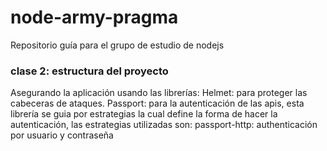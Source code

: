 # node-army-pragma
Repositorio guía para el grupo de estudio de nodejs

### clase 2: estructura del proyecto
Asegurando la aplicación usando las librerías:
Helmet: para proteger las cabeceras de ataques.
Passport: para la autenticación de las apis, esta librería se guia por estrategias la cual define la forma de hacer la autenticación, las estrategias utilizadas son:
    passport-http: authenticación por usuario y contraseña